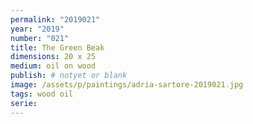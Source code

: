 ```yaml
---
permalink: "2019021"
year: "2019"
number: "021"
title: The Green Beak
dimensions: 20 x 25
medium: oil on wood
publish: # notyet or blank
image: /assets/p/paintings/adria-sartore-2019021.jpg
tags: wood oil
serie:
---
```

